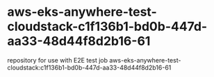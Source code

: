 # aws-eks-anywhere-test-cloudstack-c1f136b1-bd0b-447d-aa33-48d44f8d2b16-61
repository for use with E2E test job aws-eks-anywhere-test-cloudstack:c1f136b1-bd0b-447d-aa33-48d44f8d2b16-61
